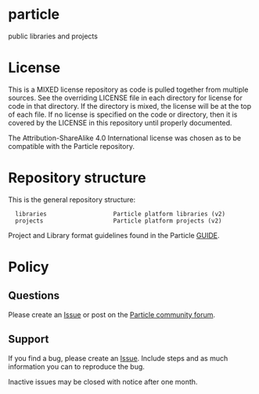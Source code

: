 # particle
public libraries and projects

# License

This is a MIXED license repository as code is pulled together from multiple sources.  See
the overriding LICENSE file in each directory for license for code in that directory.  If
the directory is mixed, the license will be at the top of each file.   If no license is
specified on the code or directory, then it is covered by the LICENSE in this repository
until properly documented.

The Attribution-ShareAlike 4.0 International license was chosen as to be compatible with
the Particle repository.

# Repository structure

This is the general repository structure:

```
  libraries                   Particle platform libraries (v2)
  projects                    Particle platform projects (v2)
```

Project and Library format guidelines found in the Particle [GUIDE](https://docs.particle.io/guide/tools-and-features/libraries/).

# Policy

## Questions

Please create an [Issue](https://github.com/jr3cermak/particle/issues) or post on the
[Particle community forum](https://community.particle.io/).

## Support

If you find a bug, please create an [Issue](https://github.com/jr3cermak/particle/issues).
Include steps and as much information you can to reproduce the bug.  

Inactive issues may be closed with notice after one month.

